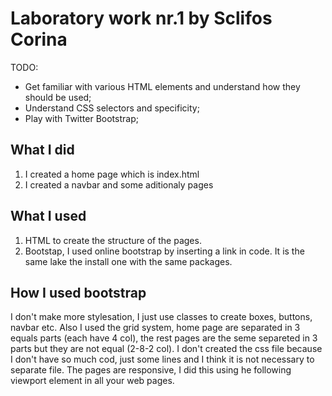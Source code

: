 # Laboratory work nr.1 by Sclifos Corina

TODO: 
* Get familiar with various HTML elements and understand how they should be used;
* Understand CSS selectors and specificity;
* Play with Twitter Bootstrap;

## What I did

1. I created a home page which is index.html
2. I created a navbar and some aditionaly pages 

## What I used 

1. HTML to create the structure of the pages.
2. Bootstap, I used online bootstrap by inserting a link in code. It is the same lake the install one with the same packages.

## How I used bootstrap

I don't make more stylesation, I just use classes to create boxes, buttons, navbar etc. Also I used the grid system, home page are separated in 3 equals parts (each have 4 col), the rest pages are the seme separeted in 3 parts but they are not equal (2-8-2 col). I don't created the css file because I don't have so much cod, just some lines and I think it is not necessary to separate file. The pages are responsive, I did this using he following <meta> viewport element in all your web pages.



